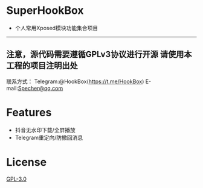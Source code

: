 # SuperHookBox
 - 个人常用Xposed模块功能集合项目
------
注意，源代码需要遵循GPLv3协议进行开源
请使用本工程的项目注明出处
------
联系方式：
Telegram:@HookBox(https://t.me/HookBox)
E-mail:Specher@qq.com
# Features
 - 抖音无水印下载/全屏播放
 - Telegram重定向/防撤回消息
# License
[GPL-3.0](LICENSE)
